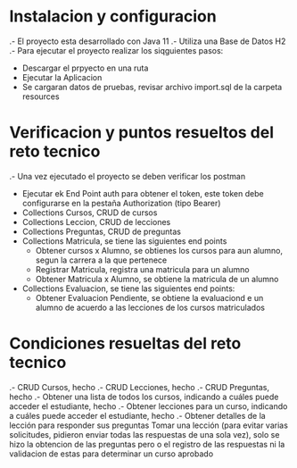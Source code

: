 # Instalacion y configuracion 
.- El proyecto esta desarrollado con Java 11 
.- Utiliza una Base de Datos H2
.- Para ejecutar el proyecto realizar los siqguientes pasos:
   - Descargar el prpyecto en una ruta
   - Ejecutar la Aplicacion
   - Se cargaran datos de pruebas, revisar archivo import.sql de la carpeta resources

# Verificacion y puntos resueltos del reto tecnico
.- Una vez ejecutado el proyecto se deben verificar los postman
   - Ejecutar ek End Point auth para obtener el token, este token debe configurarse en la pestaña Authorization (tipo Bearer)
   - Collections Cursos, CRUD de cursos
   - Collections Leccion, CRUD de lecciones
   - Collections Preguntas, CRUD de preguntas
   - Collections Matricula, se tiene las siguientes end points
     - Obtener cursos x Alumno, se obtienes los cursos para aun alumno, segun la carrera a la que pertenece
     - Registrar Matricula, registra una matricula para un alumno
     - Obtener Matricula x Alumno, se obtiene la matricula de un alumno
   - Collections Evaluacion, se tiene las siguientes end points:
     - Obtener Evaluacion Pendiente, se obtiene la evaluaciond e un alumno de acuerdo a las lecciones de los cursos matriculados

# Condiciones resueltas del reto tecnico
.- CRUD Cursos, hecho
.- CRUD Lecciones, hecho
.- CRUD Preguntas, hecho
.- Obtener una lista de todos los cursos, indicando a cuáles puede acceder el estudiante, hecho
.- Obtener lecciones para un curso, indicando a cuáles puede acceder el estudiante, hecho
.- Obtener detalles de la lección para responder sus preguntas Tomar una lección (para evitar varias solicitudes, pidieron enviar todas las respuestas de una sola vez), solo se hizo la obtencion de las preguntas pero o el registro de las respuestas ni la validacion de estas para determinar un curso aprobado